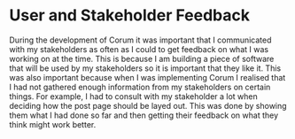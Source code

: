# User and Stakeholder Feedback

During the development of Corum it was important that I communicated with my
stakeholders as often as I could to get feedback on what I was working on at the
time. This is because I am building a piece of software that will be used by my
stakeholders so it is important that they like it. This was also important
because when I was implementing Corum I realised that I had not gathered enough
information from my stakeholders on certain things. For example, I had to
consult with my stakeholder a lot when deciding how the post page should be
layed out. This was done by showing them what I had done so far and then getting
their feedback on what they think might work better.
